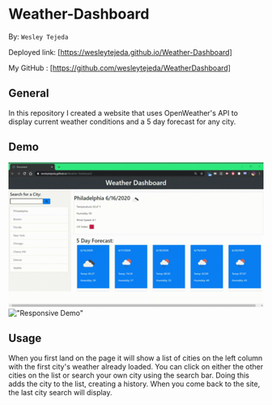 # Weather-Dashboard
By: ```Wesley Tejeda```

Deployed link: [https://wesleytejeda.github.io/Weather-Dashboard]

My GitHub : [https://github.com/wesleytejeda/WeatherDashboard]

## General
In this repository I created a website that uses OpenWeather's API to display current weather conditions and a 5 day forecast for any city.

## Demo
!["Preview of site"](assets/WeatherDashboardDemo.gif)
!["Responsive Demo"](assets/Weather-DashboardDemo2.gif)

## Usage
When you first land on the page it will show a list of cities on the left column with the first city's weather already loaded. You can click on either the other cities on the list or search your own city using the search bar. Doing this adds the city to the list, creating a history. When you come back to the site, the last city search will display.

